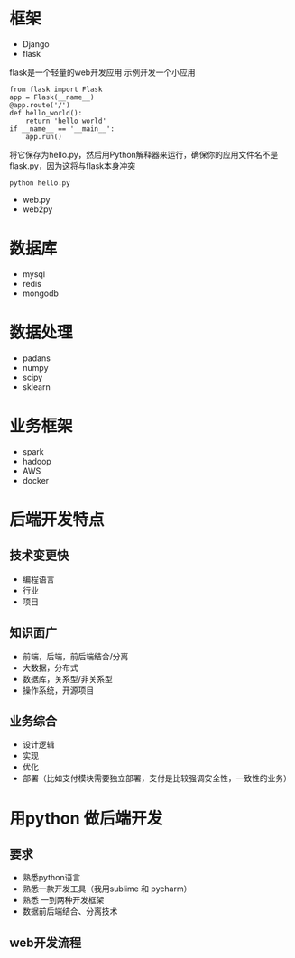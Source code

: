 # 框架
- Django
- flask

flask是一个轻量的web开发应用
示例开发一个小应用
```
from flask import Flask
app = Flask(__name__)
@app.route('/')
def hello_world():
    return 'hello world'
if __name__ == '__main__':
    app.run()
```
将它保存为hello.py，然后用Python解释器来运行，确保你的应用文件名不是flask.py，因为这将与flask本身冲突

```
python hello.py
```

- web.py
- web2py
# 数据库
- mysql
- redis
- mongodb
# 数据处理
- padans
- numpy
- scipy
- sklearn
# 业务框架
- spark
- hadoop
- AWS
- docker

# 后端开发特点
## 技术变更快
- 编程语言
- 行业
- 项目
## 知识面广
- 前端，后端，前后端结合/分离
- 大数据，分布式
- 数据库，关系型/非关系型
- 操作系统，开源项目
## 业务综合
- 设计逻辑
- 实现
- 优化
- 部署（比如支付模块需要独立部署，支付是比较强调安全性，一致性的业务）
# 用python 做后端开发
## 要求
- 熟悉python语言
- 熟悉一款开发工具（我用sublime 和 pycharm）
- 熟悉 一到两种开发框架
- 数据前后端结合、分离技术
## web开发流程


